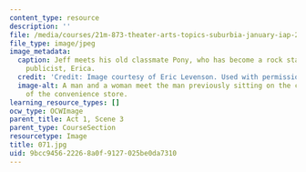 ```yaml
---
content_type: resource
description: ''
file: /media/courses/21m-873-theater-arts-topics-suburbia-january-iap-2008/9bcc945622268a0f9127025be0da7310_071.jpg
file_type: image/jpeg
image_metadata:
  caption: Jeff meets his old classmate Pony, who has become a rock star, and Pony's
    publicist, Erica.
  credit: 'Credit: Image courtesy of Eric Levenson. Used with permission.'
  image-alt: A man and a woman meet the man previously sitting on the curb in front
    of the convenience store.
learning_resource_types: []
ocw_type: OCWImage
parent_title: Act 1, Scene 3
parent_type: CourseSection
resourcetype: Image
title: 071.jpg
uid: 9bcc9456-2226-8a0f-9127-025be0da7310
---
```

